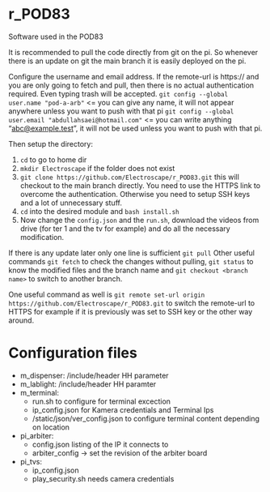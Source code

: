 # r_POD83

Software used in the POD83

It is recommended to pull the code directly from git on the pi. So whenever there is an update on git the main branch it is easily deployed on the pi.

Configure the username and email address. If the remote-url is https:// and you are only going to fetch and pull, then there is no actual authentication required. Even typing trash will be accepted.
`git config --global user.name "pod-a-arb"`  <= you can give any name, it will not appear anywhere unless you want to push with that pi
`git config --global user.email "abdullahsaei@hotmail.com"` <= you can write anything “abc@example.test”,  it will not be used unless you want to push with that pi.

Then setup the directory:
1. `cd` to go to home dir
2. `mkdir Electroscape` if the folder does not exist
3. `git clone https://github.com/Electroscape/r_POD83.git`  this will checkout to the main branch directly. You need to use the HTTPS link to overcome the authentication. Otherwise you need to setup SSH keys and a lot of unnecessary stuff.
4. `cd` into the desired module and `bash install.sh`
5. Now change the `config.json` and the `run.sh`, download the videos from drive (for ter 1 and the tv for example) and do all the necessary modification.

If there is any update later only one line is sufficient `git pull`
Other useful commands `git fetch` to check the changes without pulling, `git status` to know the modified files and the branch name and `git checkout <branch name>`  to switch to another branch.

One useful command as well is `git remote set-url origin https://github.com/Electroscape/r_POD83.git` to switch the remote-url to HTTPS  for example if it is previously was set to SSH key  or the other way around.


# Configuration files

 * m_dispenser: /include/header HH parameter
 * m_lablight: /include/header HH paramter
 * m_terminal:
   * run.sh to configure for terminal excection
   * ip_config.json for Kamera credentials and Terminal Ips
   * /static/json/ver_config.json to configure terminal content depending on location
 * pi_arbiter:
   * config.json listing of the IP it connects to
   * arbiter_config -> set the revision of the arbiter board
 * pi_tvs: 
   * ip_config.json 
   * play_security.sh needs camera credentials